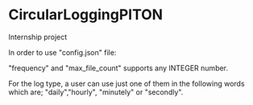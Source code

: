 # CircularLoggingPITON
Internship project

In order to use "config.json" file:

"frequency" and "max_file_count" supports any
INTEGER number.

For the log type, a user can use just one of them in the following words which are; "daily","hourly",
"minutely" or "secondly".
